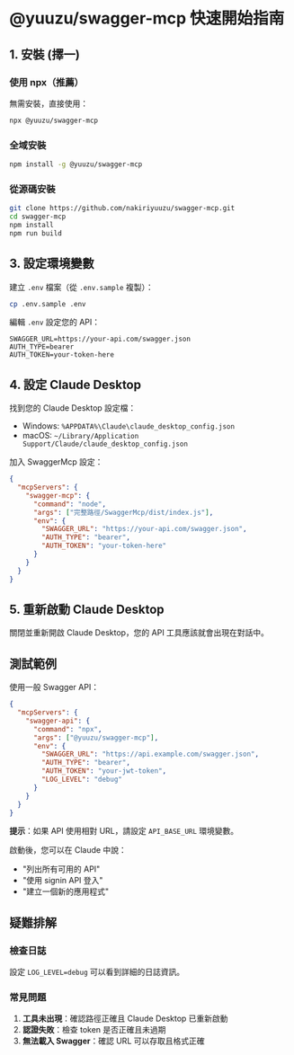 # @yuuzu/swagger-mcp 快速開始指南

## 1. 安裝 (擇一)

### 使用 npx（推薦）
無需安裝，直接使用：
```bash
npx @yuuzu/swagger-mcp
```

### 全域安裝
```bash
npm install -g @yuuzu/swagger-mcp
```

### 從源碼安裝
```bash
git clone https://github.com/nakiriyuuzu/swagger-mcp.git
cd swagger-mcp
npm install
npm run build
```

## 3. 設定環境變數

建立 `.env` 檔案（從 `.env.sample` 複製）：

```bash
cp .env.sample .env
```

編輯 `.env` 設定您的 API：

```env
SWAGGER_URL=https://your-api.com/swagger.json
AUTH_TYPE=bearer
AUTH_TOKEN=your-token-here
```

## 4. 設定 Claude Desktop

找到您的 Claude Desktop 設定檔：
- Windows: `%APPDATA%\Claude\claude_desktop_config.json`
- macOS: `~/Library/Application Support/Claude/claude_desktop_config.json`

加入 SwaggerMcp 設定：

```json
{
  "mcpServers": {
    "swagger-mcp": {
      "command": "node",
      "args": ["完整路徑/SwaggerMcp/dist/index.js"],
      "env": {
        "SWAGGER_URL": "https://your-api.com/swagger.json",
        "AUTH_TYPE": "bearer",
        "AUTH_TOKEN": "your-token-here"
      }
    }
  }
}
```

## 5. 重新啟動 Claude Desktop

關閉並重新開啟 Claude Desktop，您的 API 工具應該就會出現在對話中。

## 測試範例

使用一般 Swagger API：

```json
{
  "mcpServers": {
    "swagger-api": {
      "command": "npx",
      "args": ["@yuuzu/swagger-mcp"],
      "env": {
        "SWAGGER_URL": "https://api.example.com/swagger.json",
        "AUTH_TYPE": "bearer",
        "AUTH_TOKEN": "your-jwt-token",
        "LOG_LEVEL": "debug"
      }
    }
  }
}
```

**提示**：如果 API 使用相對 URL，請設定 `API_BASE_URL` 環境變數。

啟動後，您可以在 Claude 中說：
- "列出所有可用的 API"
- "使用 signin API 登入"
- "建立一個新的應用程式"

## 疑難排解

### 檢查日誌

設定 `LOG_LEVEL=debug` 可以看到詳細的日誌資訊。

### 常見問題

1. **工具未出現**：確認路徑正確且 Claude Desktop 已重新啟動
2. **認證失敗**：檢查 token 是否正確且未過期
3. **無法載入 Swagger**：確認 URL 可以存取且格式正確
